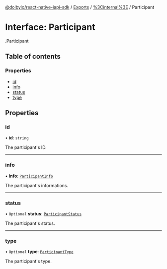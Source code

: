 [@dolbyio/react-native-iapi-sdk](../README.md) / [Exports](../modules.md) / [%3Cinternal%3E](../modules/_internal_.md) / Participant

# Interface: Participant

[<internal>](../modules/_internal_.md).Participant

## Table of contents

### Properties

- [id](_internal_.Participant.md#id)
- [info](_internal_.Participant.md#info)
- [status](_internal_.Participant.md#status)
- [type](_internal_.Participant.md#type)

## Properties

### id

• **id**: `string`

The participant's ID.

___

### info

• **info**: [`ParticipantInfo`](_internal_.ParticipantInfo.md)

The participant's informations.

___

### status

• `Optional` **status**: [`ParticipantStatus`](../enums/_internal_.ParticipantStatus.md)

The participant's status.

___

### type

• `Optional` **type**: [`ParticipantType`](../enums/_internal_.ParticipantType.md)

The participant's type.
